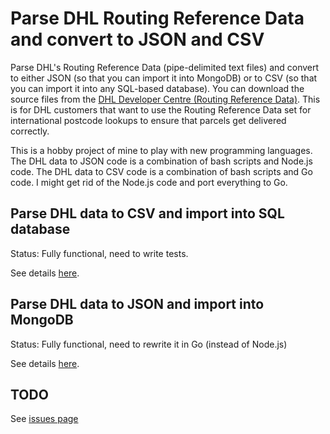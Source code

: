 # Parse DHL Routing Reference Data and convert to JSON and CSV

Parse DHL's Routing Reference Data (pipe-delimited text files) and convert to either JSON (so that you can import it into MongoDB) or to CSV (so that you can import it into any SQL-based database). You can download the source files from the [DHL Developer Centre (Routing Reference Data)](http://www.dhl.co.uk/content/gb/en/express/resource_centre/integrated_shipping_solutions/developer_download_centre1.html). This is for DHL customers that want to use the Routing Reference Data set for international postcode lookups to ensure that parcels get delivered correctly.

This is a hobby project of mine to play with new programming languages. The DHL data to JSON code is a combination of bash scripts and Node.js code. The DHL data to CSV code is a combination of bash scripts and Go code. I might get rid of the Node.js code and port everything to Go.

## Parse DHL data to CSV and import into SQL database

Status: Fully functional, need to write tests.

See details [here](https://github.com/leeprovoost/dhl-routing-reference-data-parser/tree/master/parse-to-csv).

## Parse DHL data to JSON and import into MongoDB

Status: Fully functional, need to rewrite it in Go (instead of Node.js)

See details [here](https://github.com/leeprovoost/dhl-routing-reference-data-parser/tree/master/parse-to-json).

## TODO

See [issues page](https://github.com/leeprovoost/dhl-routing-reference-data-parser/issues)